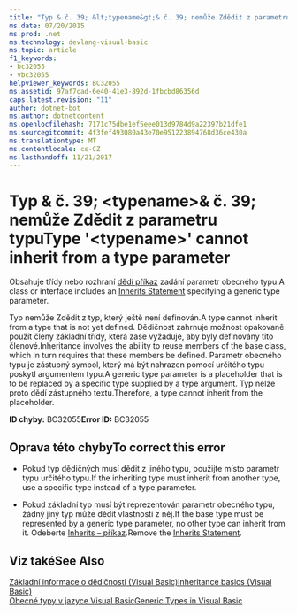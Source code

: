 ```yaml
---
title: "Typ & č. 39; &lt;typename&gt;& č. 39; nemůže Zdědit z parametru typu"
ms.date: 07/20/2015
ms.prod: .net
ms.technology: devlang-visual-basic
ms.topic: article
f1_keywords:
- bc32055
- vbc32055
helpviewer_keywords: BC32055
ms.assetid: 97af7cad-6e40-41e3-892d-1fbcbd86356d
caps.latest.revision: "11"
author: dotnet-bot
ms.author: dotnetcontent
ms.openlocfilehash: 7171c75dbe1ef5eee013d9784d9a22397b21dfe1
ms.sourcegitcommit: 4f3fef493080a43e70e951223894768d36ce430a
ms.translationtype: MT
ms.contentlocale: cs-CZ
ms.lasthandoff: 11/21/2017
---
```

# <a name="type-39lttypenamegt39-cannot-inherit-from-a-type-parameter"></a><span data-ttu-id="fefef-102">Typ & č. 39; &lt;typename&gt;& č. 39; nemůže Zdědit z parametru typu</span><span class="sxs-lookup"><span data-stu-id="fefef-102">Type &#39;&lt;typename&gt;&#39; cannot inherit from a type parameter</span></span>
<span data-ttu-id="fefef-103">Obsahuje třídy nebo rozhraní [dědí příkaz](../../visual-basic/language-reference/statements/inherits-statement.md) zadání parametr obecného typu.</span><span class="sxs-lookup"><span data-stu-id="fefef-103">A class or interface includes an [Inherits Statement](../../visual-basic/language-reference/statements/inherits-statement.md) specifying a generic type parameter.</span></span>  
  
 <span data-ttu-id="fefef-104">Typ nemůže Zdědit z typ, který ještě není definován.</span><span class="sxs-lookup"><span data-stu-id="fefef-104">A type cannot inherit from a type that is not yet defined.</span></span> <span data-ttu-id="fefef-105">Dědičnost zahrnuje možnost opakovaně použít členy základní třídy, která zase vyžaduje, aby byly definovány tito členové.</span><span class="sxs-lookup"><span data-stu-id="fefef-105">Inheritance involves the ability to reuse members of the base class, which in turn requires that these members be defined.</span></span> <span data-ttu-id="fefef-106">Parametr obecného typu je zástupný symbol, který má být nahrazen pomocí určitého typu poskytl argumentem typu.</span><span class="sxs-lookup"><span data-stu-id="fefef-106">A generic type parameter is a placeholder that is to be replaced by a specific type supplied by a type argument.</span></span> <span data-ttu-id="fefef-107">Typ nelze proto dědí zástupného textu.</span><span class="sxs-lookup"><span data-stu-id="fefef-107">Therefore, a type cannot inherit from the placeholder.</span></span>  
  
 <span data-ttu-id="fefef-108">**ID chyby:** BC32055</span><span class="sxs-lookup"><span data-stu-id="fefef-108">**Error ID:** BC32055</span></span>  
  
## <a name="to-correct-this-error"></a><span data-ttu-id="fefef-109">Oprava této chyby</span><span class="sxs-lookup"><span data-stu-id="fefef-109">To correct this error</span></span>  
  
-   <span data-ttu-id="fefef-110">Pokud typ dědičných musí dědit z jiného typu, použijte místo parametr typu určitého typu.</span><span class="sxs-lookup"><span data-stu-id="fefef-110">If the inheriting type must inherit from another type, use a specific type instead of a type parameter.</span></span>  
  
-   <span data-ttu-id="fefef-111">Pokud základní typ musí být reprezentován parametr obecného typu, žádný jiný typ může dědit vlastnosti z něj.</span><span class="sxs-lookup"><span data-stu-id="fefef-111">If the base type must be represented by a generic type parameter, no other type can inherit from it.</span></span> <span data-ttu-id="fefef-112">Odeberte [Inherits – příkaz](../../visual-basic/language-reference/statements/inherits-statement.md).</span><span class="sxs-lookup"><span data-stu-id="fefef-112">Remove the [Inherits Statement](../../visual-basic/language-reference/statements/inherits-statement.md).</span></span>  
  
## <a name="see-also"></a><span data-ttu-id="fefef-113">Viz také</span><span class="sxs-lookup"><span data-stu-id="fefef-113">See Also</span></span>  
 [<span data-ttu-id="fefef-114">Základní informace o dědičnosti (Visual Basic)</span><span class="sxs-lookup"><span data-stu-id="fefef-114">Inheritance basics (Visual Basic)</span></span>](~/docs/visual-basic/programming-guide/language-features/objects-and-classes/inheritance-basics.md)  
 [<span data-ttu-id="fefef-115">Obecné typy v jazyce Visual Basic</span><span class="sxs-lookup"><span data-stu-id="fefef-115">Generic Types in Visual Basic</span></span>](../../visual-basic/programming-guide/language-features/data-types/generic-types.md)
